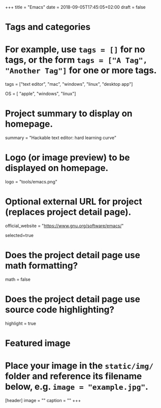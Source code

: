 +++
title = "Emacs"
date = 2018-09-05T17:45:05+02:00
draft = false

# Tags and categories
# For example, use `tags = []` for no tags, or the form `tags = ["A Tag", "Another Tag"]` for one or more tags.
tags = ["text editor", "mac", "windows", "linux", "desktop app"]

OS = [ "apple", "windows", "linux"]

# Project summary to display on homepage.
summary = "Hackable text editor: hard learning curve"

# Logo (or image preview) to be displayed on homepage.
logo = "tools/emacs.png"

# Optional external URL for project (replaces project detail page).
official_website = "https://www.gnu.org/software/emacs/"

selected=true

# Does the project detail page use math formatting?
math = false

# Does the project detail page use source code highlighting?
highlight = true


# Featured image
# Place your image in the `static/img/` folder and reference its filename below, e.g. `image = "example.jpg"`.
[header]
image = ""
caption = ""
+++
